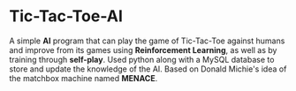 # Tic-Tac-Toe-AI

A simple **AI** program that can play the game of Tic-Tac-Toe against humans and improve from its games using **Reinforcement Learning**, as well as by training through **self-play**. Used python along with a MySQL database to store and update the knowledge of the AI. Based on Donald Michie's idea of the matchbox machine named **MENACE**.